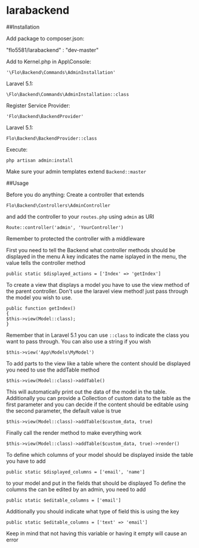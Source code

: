 # larabackend

##Installation

Add package to composer.json:

"flo5581/larabackend" : "dev-master"

Add to Kernel.php in App\Console:

`'\Flo\Backend\Commands\AdminInstallation'`

Laravel 5.1:

`\Flo\Backend\Commands\AdminInstallation::class`

Register Service Provider:

`'Flo\Backend\BackendProvider'`

Laravel 5.1:

`Flo\Backend\BackendProvider::class`

Execute:

`php artisan admin:install`

Make sure your admin templates extend `Backend::master`

##Usage

Before you do anything:
Create a controller that extends

`Flo\Backend\Controllers\AdminController`

and add the controller to your `routes.php` using `admin` as URI

`Route::controller('admin', 'YourController')`

Remember to protected the controller with a middleware

First you need to tell the Backend what controller methods should be displayed in the menu
A key indicates the name isplayed in the menu, the value tells the controller method

`public static $displayed_actions = ['Index' => 'getIndex']`

To create a view that displays a model you have to use the view method
of the parent controller. Don't use the laravel view method!
just pass through the model you wish to use.

`public function getIndex()`<br>
`{`<br>
	`$this->view(Model::class);`<br>
`}`

Remember that in Laravel 5.1 you can use `::class` to indicate the class you want
to pass through. You can also use a string if you wish

`$this->view('App\Models\MyModel')`

To add parts to the view like a table where the content should be displayed
you need to use the addTable method

`$this->view(Model::class)->addTable()`

This will automatically print out the data of the model in the table.
Additionally you can provide a Collection of custom data to the table as the
first parameter and you can decide if the content should be editable using 
the second parameter, the default value is true

`$this->view(Model::class)->addTable($custom_data, true)`

Finally call the render method to make everything work

`$this->view(Model::class)->addTable($custom_data, true)->render()`

To define which columns of your model should be displayed inside the table
you have to add

`public static $displayed_columns = ['email', 'name']`

to your model and put in the fields that should be displayed
To define the columns the can be edited by an admin, you need to add

`public static $editable_columns = ['email']`

Additionally you should indicate what type of field this is using the key

`public static $editable_columns = ['text' => 'email']`

Keep in mind that not having this variable or having it empty will cause an error